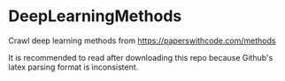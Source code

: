 # DeepLearningMethods
Crawl deep learning methods from https://paperswithcode.com/methods

It is recommended to read after downloading this repo because Github's latex parsing format is inconsistent.